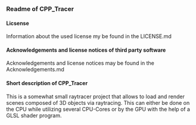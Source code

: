 ### Readme of CPP_Tracer

#### Licsense
Information about the used license my be found in the LICENSE.md

#### Acknowledgements and license notices of third party software
Acknowledgements and license notices may be found in the Acknowledgements.md

#### Short description of CPP_Tracer
This is a somewhat small raytracer project that allows to load and render scenes composed of 3D objects via raytracing.
This can either be done on the CPU while utilizing several CPU-Cores or by the GPU with the help of a GLSL shader program.